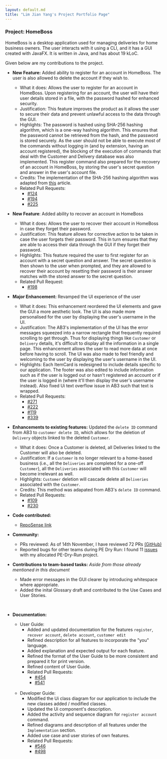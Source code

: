 ```yaml
---
layout: default.md
title: "Lim Jian Yang's Project Portfolio Page"
---
```


### Project: HomeBoss

HomeBoss is a desktop application used for managing deliveries for home business owners.
The user interacts with it using a CLI, and it has a GUI created with JavaFX.
It is written in Java, and has about 19 kLoC.

Given below are my contributions to the project.

* **New Feature:** Added ability to register for an account in HomeBoss. The user is also allowed to delete the account if they wish to.
  * What it does: Allows the user to register for an account in HomeBoss. Upon registering for an account, the user
    will have their user details stored in a file, with the password hashed for enhanced security.
  * Justification: This feature improves the product as it allows the user to secure their data and prevent unlawful
    access to the data through the GUI.
  * Highlights: The password is hashed using SHA-256 hashing algorithm, which is a one-way hashing algorithm. This
    ensures that the password cannot be retrieved from the hash, and the password is stored securely. As the user
    should not be able to execute most of the commands without logging in (and by
    extension, having an account registered), the blocking of
    the execution of commands that deal with the Customer and Delivery database was also implemented. This register command also prepared for the recovery of an account in HomeBoss, by storing the user's secret question and answer in the user's account file.
  * Credits: The implementation of the SHA-256 hashing algorithm was adapted from [this](https://www.baeldung.com/sha-256-hashing-java)
    article.
  * Related Pull Requests:
      * [\#124](https://github.com/AY2324S1-CS2103T-T13-3/tp/pull/124)
      * [\#194](https://github.com/AY2324S1-CS2103T-T13-3/tp/pull/194)
      * [\#225](https://github.com/AY2324S1-CS2103T-T13-3/tp/pull/225)

* **New Feature**: Added ability to recover an account in HomeBoss
    * What it does: Allows the user to recover their account in HomeBoss in case they forget their password.
    * Justification: This feature allows for corrective action to be taken in case the user forgets their password. This
      in turn ensures that they are able to access their data through the GUI if they forget their password.
    * Highlights: This feature required the user to first register for an account with a secret question and answer. The secret question is then shown to the user when prompted, and they are allowed to recover their account by resetting their password is their answer matches with the stored answer to the secret question.
    * Related Pull Request: 
      * [\#198](https://github.com/AY2324S1-CS2103T-T13-3/tp/pull/198)

* **Major Enhancement:** Revamped the UI experience of the user
  * What it does: This enhancement reordered the UI elements and gave the GUI a more aesthetic look. The UI is also made more personalised
    for the user by displaying the user's username in the UI.
  * Justification: The AB3's implementation of the UI has the error messages squeezed into a narrow rectangle that frequently required scrolling to get through. Thus for displaying things like `Customer` or `Delivery` details, it's difficult to display all the information in a single page. This enhancement allows the user to read more data at once before having to scroll. The UI was also made to feel friendly and welcoming to the user by displaying the user's username in the UI.
  * Highlights: Each ItemCard is redesigned to include details specific to our application. The footer was also edited to include information such as if the user is logged out or hasn't registered an account or if the user is logged in (where it'll then display the user's username instead). Also fixed Ui text overflow issue in AB3 such that text is wrapped.
  * Related Pull Requests: 
    * [\#271](https://github.com/AY2324S1-CS2103T-T13-3/tp/pull/271)
    * [\#222](https://github.com/AY2324S1-CS2103T-T13-3/tp/pull/222)
    * [\#119](https://github.com/AY2324S1-CS2103T-T13-3/tp/pull/119)
    * [\#339](https://github.com/AY2324S1-CS2103T-T13-3/tp/pull/339)
  
* **Enhancements to existing features:** Updated the `delete ID` command from AB3 to `customer delete ID`, which allows for the deletion of `Delivery` objects linked to the deleted `Customer`.
  * What it does: Once a Customer is deleted, all Deliveries linked to the Customer will also be deleted.
  * Justification: If a `Customer` is no longer relevant to a home-based business (i.e., all the `Deliveries` are completed for a one-off `Customer`), all the `Deliveries` associated with this `Customer` will become irrelevant as well.
  * Highlights: `Customer` deletion will cascade delete all `Deliveries` associated with the `Customer`.
  * Credits: This method was adapated from AB3's `delete ID` command.
  * Related Pull Requests:
    * [\#109](https://github.com/AY2324S1-CS2103T-T13-3/tp/pull/109)
    * [\#230](https://github.com/AY2324S1-CS2103T-T13-3/tp/pull/230)

* **Code contributed:** 
    * [RepoSense link](https://nus-cs2103-ay2324s1.github.io/tp-dashboard/?search=jianyangg&sort=groupTitle&sortWithin=title&timeframe=commit&mergegroup=&groupSelect=groupByRepos&breakdown=true&checkedFileTypes=docs~functional-code~test-code)

* **Community:**
  * PRs reviewed: As of 14th November, I have reviewed 72 PRs [(GitHub)](https://github.com/AY2324S1-CS2103T-T13-3/tp/pulls?q=is%3Apr+reviewed-by%3Ajianyangg+is%3Aclosed+)
  * Reported bugs for other teams during PE Dry Run: I found 11 [issues](https://github.com/jianyangg/ped/issues) with my allocated PE-Dry-Run project.

* **Contributions to team-based tasks:** _Aside from those already mentioned in this document_
  * Made error messages in the GUI clearer by introducing whitespace where appropriate. 
  * Added the inital Glossary draft and contributed to the Use Cases and User Stories. 

<br>

* **Documentation:**
  * User Guide:
    * Added and updated documentation for the features `register`, `recover account`, `delete account`, `customer edit`
    * Refined description for all features to incorporate the "you" language.
    * Added explanation and expected output for each feature.
    * Refined the format of the User Guide to be more consistent and prepared it for print version.
    * Refined content of User Guide.
    * Related Pull Requests:
      * [\#454](https://github.com/AY2324S1-CS2103T-T13-3/tp/pull/454/files)
      * [\#541](https://github.com/AY2324S1-CS2103T-T13-3/tp/pull/541)

  <br>

  * Developer Guide:
    * Modified the Ui class diagram for our application to include the new classes added / modified classes.
    * Updated the Ui component's description.
    * Added the activity and sequence diagram for `register account` command.
    * Refined diagrams and description of all features under the `Implementation` section. 
    * Added use case and user stories of own features.
    * Related Pull Requests:
      * [\#546](https://github.com/AY2324S1-CS2103T-T13-3/tp/pull/546)
      * [\#498](https://github.com/AY2324S1-CS2103T-T13-3/tp/pull/498)


